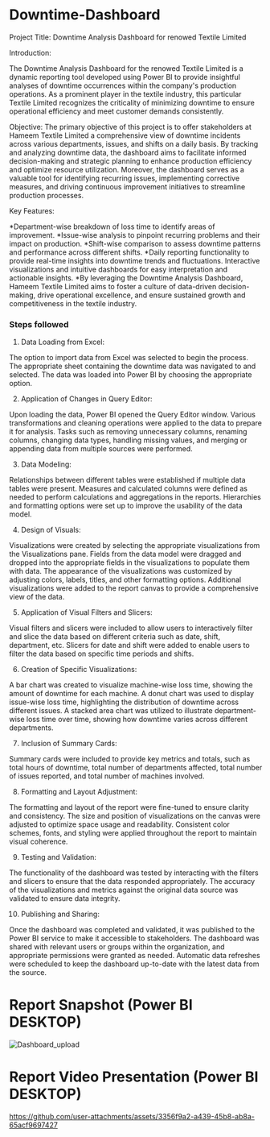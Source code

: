 

# Downtime-Dashboard

Project Title: Downtime Analysis Dashboard for renowed Textile Limited

Introduction:

The Downtime Analysis Dashboard for the renowed Textile Limited is a dynamic reporting tool developed using Power BI to provide insightful analyses of downtime occurrences within the company's production operations. As a prominent player in the textile industry, this particular Textile Limited recognizes the criticality of minimizing downtime to ensure operational efficiency and meet customer demands consistently.

Objective:
The primary objective of this project is to offer stakeholders at Hameem Textile Limited a comprehensive view of downtime incidents across various departments, issues, and shifts on a daily basis. By tracking and analyzing downtime data, the dashboard aims to facilitate informed decision-making and strategic planning to enhance production efficiency and optimize resource utilization. Moreover, the dashboard serves as a valuable tool for identifying recurring issues, implementing corrective measures, and driving continuous improvement initiatives to streamline production processes.

Key Features:

*Department-wise breakdown of loss time to identify areas of improvement.
*Issue-wise analysis to pinpoint recurring problems and their impact on production.
*Shift-wise comparison to assess downtime patterns and performance across different shifts.
*Daily reporting functionality to provide real-time insights into downtime trends and fluctuations.
Interactive visualizations and intuitive dashboards for easy interpretation and actionable insights.
*By leveraging the Downtime Analysis Dashboard, Hameem Textile Limited aims to foster a culture of data-driven decision-making, drive operational excellence, and ensure sustained growth and competitiveness in the textile industry.


### Steps followed 

1. Data Loading from Excel:

The option to import data from Excel was selected to begin the process.
The appropriate sheet containing the downtime data was navigated to and selected.
The data was loaded into Power BI by choosing the appropriate option.

2. Application of Changes in Query Editor:

Upon loading the data, Power BI opened the Query Editor window.
Various transformations and cleaning operations were applied to the data to prepare it for analysis.
Tasks such as removing unnecessary columns, renaming columns, changing data types, handling missing values, and merging or appending data from multiple sources were performed.

3. Data Modeling:

Relationships between different tables were established if multiple data tables were present.
Measures and calculated columns were defined as needed to perform calculations and aggregations in the reports.
Hierarchies and formatting options were set up to improve the usability of the data model.

4. Design of Visuals:

Visualizations were created by selecting the appropriate visualizations from the Visualizations pane.
Fields from the data model were dragged and dropped into the appropriate fields in the visualizations to populate them with data.
The appearance of the visualizations was customized by adjusting colors, labels, titles, and other formatting options.
Additional visualizations were added to the report canvas to provide a comprehensive view of the data.

5. Application of Visual Filters and Slicers:

Visual filters and slicers were included to allow users to interactively filter and slice the data based on different criteria such as date, shift, department, etc.
Slicers for date and shift were added to enable users to filter the data based on specific time periods and shifts.

6. Creation of Specific Visualizations:

A bar chart was created to visualize machine-wise loss time, showing the amount of downtime for each machine.
A donut chart was used to display issue-wise loss time, highlighting the distribution of downtime across different issues.
A stacked area chart was utilized to illustrate department-wise loss time over time, showing how downtime varies across different departments.

7. Inclusion of Summary Cards:

Summary cards were included to provide key metrics and totals, such as total hours of downtime, total number of departments affected, total number of issues reported, and total number of machines involved.

8. Formatting and Layout Adjustment:

The formatting and layout of the report were fine-tuned to ensure clarity and consistency.
The size and position of visualizations on the canvas were adjusted to optimize space usage and readability.
Consistent color schemes, fonts, and styling were applied throughout the report to maintain visual coherence.

9. Testing and Validation:

The functionality of the dashboard was tested by interacting with the filters and slicers to ensure that the data responded appropriately.
The accuracy of the visualizations and metrics against the original data source was validated to ensure data integrity.

10. Publishing and Sharing:

Once the dashboard was completed and validated, it was published to the Power BI service to make it accessible to stakeholders.
The dashboard was shared with relevant users or groups within the organization, and appropriate permissions were granted as needed.
Automatic data refreshes were scheduled to keep the dashboard up-to-date with the latest data from the source.


 
 # Report Snapshot (Power BI DESKTOP)

 
![Dashboard_upload](https://github.com/abidurrahman31/Downtime_Report/assets/162081738/da72ab42-af14-4c20-923e-99a02133c074)


 # Report Video Presentation (Power BI DESKTOP)
https://github.com/user-attachments/assets/3356f9a2-a439-45b8-ab8a-65acf9697427


 



